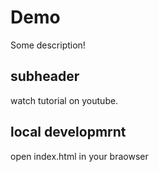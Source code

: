 # Demo

Some description!

## subheader

watch tutorial on youtube.

## local developmrnt 

open index.html in your braowser 